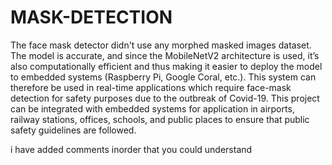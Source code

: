 # MASK-DETECTION
The face mask detector didn't use any morphed masked images dataset. The model is accurate, and since the MobileNetV2 architecture is used, it’s also computationally efficient and thus making it easier to deploy the model to embedded systems (Raspberry Pi, Google Coral, etc.).  This system can therefore be used in real-time applications which require face-mask detection for safety purposes due to the outbreak of Covid-19. This project can be integrated with embedded systems for application in airports, railway stations, offices, schools, and public places to ensure that public safety guidelines are followed.





i have added comments inorder that you could understand 

